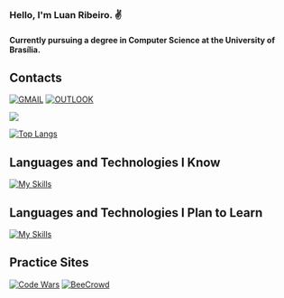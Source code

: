 ### Hello, I'm Luan Ribeiro. ✌️
#### Currently pursuing a degree in Computer Science at the University of Brasília.

## Contacts

[![GMAIL](https://img.shields.io/badge/Gmail-D14836?style=for-the-badge&logo=gmail&logoColor=white)](mailto:luansantribeiro@gmail.com) [![OUTLOOK](https://img.shields.io/badge/Microsoft_Outlook-0078D4?style=for-the-badge&logo=microsoft-outlook&logoColor=white)](mailto:luansantribeiro@hotmail.com)


![](https://github-readme-stats.vercel.app/api?username=Lopogamer&show_icons=true&theme=dracula)

[![Top Langs](https://github-readme-stats.vercel.app/api/top-langs/?username=lopogamer&layout=compact)](https://github.com/anuraghazra/github-readme-stats)


## Languages and Technologies I Know
[![My Skills](https://skillicons.dev/icons?i=python,java,flask,js,html,css,cpp,springboot)](https://skillicons.dev)


## Languages and Technologies I Plan to Learn

[![My Skills](https://skillicons.dev/icons?i=fastapi,lua)](https://skillicons.dev)

## Practice Sites
[![Code Wars](https://img.shields.io/badge/Codewars-B1361E?style=for-the-badge&logo=Codewars&logoColor=white)](https://www.codewars.com/users/lopogamer)
[![BeeCrowd](https://img.shields.io/static/v1?label=&message=BeeCrowd&color=ff0&style=for-the-badge)](https://www.beecrowd.com.br/judge/pt/profile/890116)
